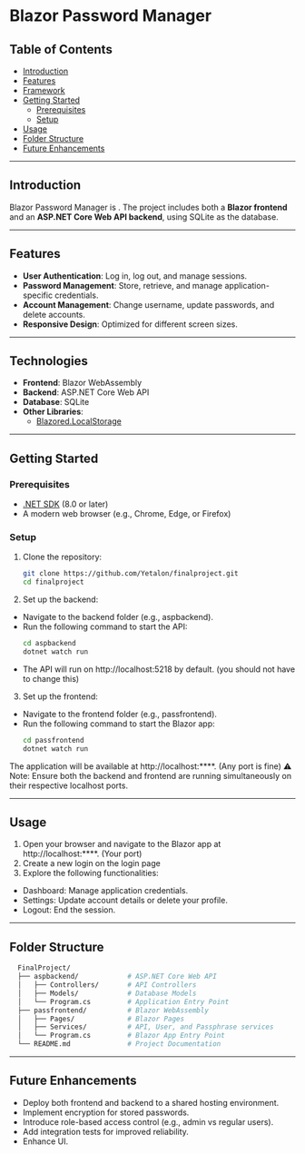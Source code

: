 # Blazor Password Manager

## Table of Contents

- [Introduction](#introduction)
- [Features](#features)
- [Framework](#technologies)
- [Getting Started](#getting-started)
  - [Prerequisites](#prerequisites)
  - [Setup](#setup)
- [Usage](#usage)
- [Folder Structure](#folder-structure)
- [Future Enhancements](#future-enhancements)

---

## Introduction

Blazor Password Manager is . The project includes both a **Blazor frontend** and an **ASP.NET Core Web API backend**, using SQLite as the database.

---

## Features

- **User Authentication**: Log in, log out, and manage sessions.
- **Password Management**: Store, retrieve, and manage application-specific credentials.
- **Account Management**: Change username, update passwords, and delete accounts.
- **Responsive Design**: Optimized for different screen sizes.

---

## Technologies

- **Frontend**: Blazor WebAssembly
- **Backend**: ASP.NET Core Web API
- **Database**: SQLite
- **Other Libraries**:
  - [Blazored.LocalStorage](https://github.com/Blazored/LocalStorage)

---

## Getting Started

### Prerequisites

- [.NET SDK](https://dotnet.microsoft.com/download) (8.0 or later)
- A modern web browser (e.g., Chrome, Edge, or Firefox)

### Setup

1. Clone the repository:

   ```bash
   git clone https://github.com/Yetalon/finalproject.git
   cd finalproject
   ```
2. Set up the backend:

- Navigate to the backend folder (e.g., aspbackend).
- Run the following command to start the API:
  ```bash
  cd aspbackend
  dotnet watch run
  ```
- The API will run on http://localhost:5218 by default. (you should not have to change this)

3. Set up the frontend:

- Navigate to the frontend folder (e.g., passfrontend).
- Run the following command to start the Blazor app:
  ```bash
  cd passfrontend
  dotnet watch run
  ```
The application will be available at http://localhost:****. (Any port is fine)
⚠️ Note: Ensure both the backend and frontend are running simultaneously on their respective localhost ports.

---

## Usage
1. Open your browser and navigate to the Blazor app at http://localhost:****. (Your port)
2. Create a new login on the login page
3. Explore the following functionalities:
- Dashboard: Manage application credentials.
- Settings: Update account details or delete your profile.
- Logout: End the session.

---

## Folder Structure
  ```bash
    FinalProject/
    ├── aspbackend/            # ASP.NET Core Web API
    │   ├── Controllers/       # API Controllers
    │   ├── Models/            # Database Models
    │   └── Program.cs         # Application Entry Point
    ├── passfrontend/          # Blazor WebAssembly
    │   ├── Pages/             # Blazor Pages
    │   ├── Services/          # API, User, and Passphrase services
    │   └── Program.cs         # Blazor App Entry Point
    └── README.md              # Project Documentation
  ```

---

## Future Enhancements
- Deploy both frontend and backend to a shared hosting environment.
- Implement encryption for stored passwords.
- Introduce role-based access control (e.g., admin vs regular users).
- Add integration tests for improved reliability.
- Enhance UI.
